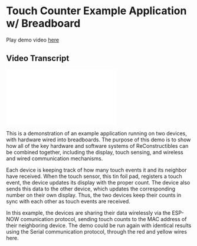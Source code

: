# Touch Counter Example Application w/ Breadboard

Play demo video [here](./breadboard-touch-counter-demo.mp4)

## Video Transcript
![Image of video demo](./breadboard-touch-count-demo.pdf)

This is a demonstration of an example application running on two devices, with hardware wired into breadboards.
The purpose of this demo is to show how all of the key hardware and software systems of ReConstructibles can be combined together, including the display, touch sensing, and wireless and wired communication mechanisms.

Each device is keeping track of how many touch events it and its neighbor have received.
When the touch sensor, this tin foil pad, registers a touch event, the device updates its display with the proper count.
The device also sends this data to the other device, which updates the corresponding number on their own display.
Thus, the two devices keep their counts in sync with each other as touch events are received.

In this example, the devices are sharing their data wirelessly via the ESP-NOW comunication protocol, sending touch counts to the MAC address of their neighboring device.
The demo could be run again with identical results using the Serial communication protocol, through the red and yellow wires here.